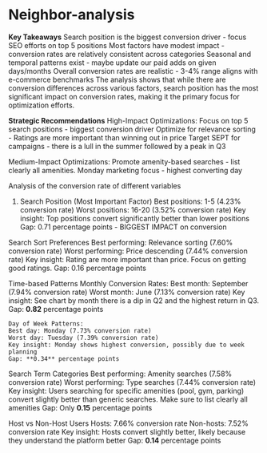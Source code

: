 # Neighbor-analysis

**Key Takeaways**
Search position is the biggest conversion driver - focus SEO efforts on top 5 positions
Most factors have modest impact - conversion rates are relatively consistent across categories
Seasonal and temporal patterns exist - maybe update our paid adds on given days/months
Overall conversion rates are realistic - 3-4% range aligns with e-commerce benchmarks
The analysis shows that while there are conversion differences across various factors, search position has the most significant impact on conversion rates, making it the primary focus for optimization efforts.


**Strategic Recommendations**
High-Impact Optimizations:
Focus on top 5 search positions - biggest conversion driver
Optimize for relevance sorting - Ratings are more important than winning out in price
Target SEPT for campaigns - there is a lull in the summer followed by a peak in Q3

Medium-Impact Optimizations:
Promote amenity-based searches - list clearly all amenities.
Monday marketing focus - highest converting day





Analysis of the conversion rate of different variables

1. Search Position (Most Important Factor)
Best positions: 1-5 (4.23% conversion rate)
Worst positions: 16-20 (3.52% conversion rate)
Key insight: Top positions convert significantly better than lower positions
Gap: 0.71 percentage points - BIGGEST IMPACT on conversion

Search Sort Preferences
Best performing: Relevance sorting (7.60% conversion rate)
Worst performing: Price descending (7.44% conversion rate)
Key insight: Rating are more important than price. Focus on getting good ratings. 
Gap: 0.16 percentage points 



Time-based Patterns
    Monthly Conversion Rates:
    Best month: September (7.94% conversion rate)
    Worst month: June (7.13% conversion rate)
    Key insight: See chart by month there is a dip in Q2 and the highest return in Q3. 
    Gap: **0.82** percentage points
    
    Day of Week Patterns:
    Best day: Monday (7.73% conversion rate)
    Worst day: Tuesday (7.39% conversion rate)
    Key insight: Monday shows highest conversion, possibly due to week planning
    Gap: **0.34** percentage points

Search Term Categories
Best performing: Amenity searches (7.58% conversion rate)
Worst performing: Type searches (7.44% conversion rate)
Key insight: Users searching for specific amenities (pool, gym, parking) convert slightly better than generic searches. Make sure to list clearly all amenities
Gap: Only **0.15** percentage points

Host vs Non-Host Users
Hosts: 7.66% conversion rate
Non-hosts: 7.52% conversion rate
Key insight: Hosts convert slightly better, likely because they understand the platform better
Gap: **0.14** percentage points 



